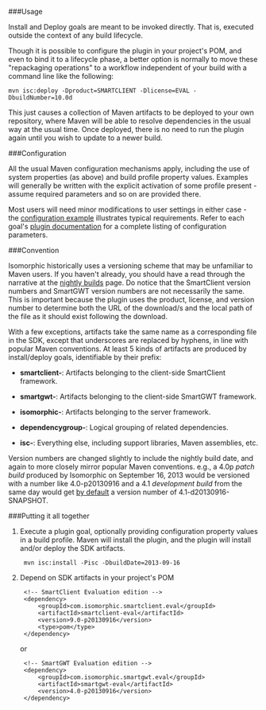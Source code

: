 <!--
    Licensed to the Apache Software Foundation (ASF) under one or more
    contributor license agreements.  See the NOTICE file distributed with
    this work for additional information regarding copyright ownership.
    The ASF licenses this file to You under the Apache License, Version 2.0
    (the "License"); you may not use this file except in compliance with
    the License.  You may obtain a copy of the License at

        http://www.apache.org/licenses/LICENSE-2.0

    Unless required by applicable law or agreed to in writing, software
    distributed under the License is distributed on an "AS IS" BASIS,
    WITHOUT WARRANTIES OR CONDITIONS OF ANY KIND, either express or implied.
    See the License for the specific language governing permissions and
    limitations under the License.
-->

###Usage

Install and Deploy goals are meant to be invoked directly.  That is, executed outside the context of any build lifecycle. 
    
Though it is possible to configure the plugin in your project's POM, and even to bind it to a lifecycle phase, a better option is normally to move these "repackaging operations" to a workflow independent of your build with a command line like the following: 

    mvn isc:deploy -Dproduct=SMARTCLIENT -Dlicense=EVAL -DbuildNumber=10.0d

This just causes a collection of Maven artifacts to be deployed to your own repository, where Maven will be able to resolve dependencies in the usual way at the usual time.  Once deployed, there is no need to run the plugin again until you wish to update to a newer build.

###Configuration

All the usual Maven configuration mechanisms apply, including the use of system properties (as above) and build profile property values.  Examples will generally be written with the explicit activation of some profile present - assume required parameters and so on are provided there.  
    
Most users will need minor modifications to user settings in either case - the [configuration example](./examples/configuration.html) illustrates typical requirements.  Refer to each goal's [plugin documentation](./plugin-info.html) for a complete listing of configuration parameters.      
 
###Convention

Isomorphic historically uses a versioning scheme that may be unfamiliar to Maven users.  If you haven't already, you should have a read through the narrative at the [nightly builds](http://www.smartclient.com/builds) page. Do notice that the SmartClient version numbers and SmartGWT version numbers are not necessarily the same.  This is important because the plugin uses the product, license, and version number to determine both the URL of the download/s and the local path of the file as it should exist following the download.

With a few exceptions, artifacts take the same name as a corresponding file in the SDK, except that underscores are replaced by hyphens, in line with popular Maven conventions.  At least 5 kinds of artifacts are produced by install/deploy goals, identifiable by their prefix:

* __smartclient-__: Artifacts belonging to the client-side SmartClient framework.
    
* __smartgwt-__: Artifacts belonging to the client-side SmartGWT framework.

* __isomorphic-__: Artifacts belonging to the server framework.
    
* __dependencygroup-__: Logical grouping of related dependencies.
    
* __isc-__: Everything else, including support libraries, Maven assemblies, etc.
    
Version numbers are changed slightly to include the nightly build date, and again to more closely mirror popular Maven conventions.  e.g., a 4.0p _patch build_ produced by Isomorphic on September 16, 2013 would be versioned with a number like 4.0-p20130916 and a 4.1 _development build_ from the same day would get [by default](./apidocs/com/isomorphic/maven/mojo/AbstractPackagerMojo.html#snapshots) a version number of 4.1-d20130916-SNAPSHOT.
    
###Putting it all together

1. Execute a plugin goal, optionally providing configuration property values in a build profile.  Maven will install the plugin, and the plugin will install and/or deploy the SDK artifacts.

        mvn isc:install -Pisc -DbuildDate=2013-09-16
 
2. Depend on SDK artifacts in your project's POM

        <!-- SmartClient Evaluation edition -->
        <dependency>
            <groupId>com.isomorphic.smartclient.eval</groupId>
            <artifactId>smartclient-eval</artifactId>
            <version>9.0-p20130916</version>
            <type>pom</type>
        </dependency>

    or

        <!-- SmartGWT Evaluation edition -->
        <dependency>
            <groupId>com.isomorphic.smartgwt.eval</groupId>
            <artifactId>smartgwt-eval</artifactId>
            <version>4.0-p20130916</version>
        </dependency>
